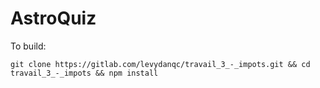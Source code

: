 # AstroQuiz

To build:
```
git clone https://gitlab.com/levydanqc/travail_3_-_impots.git && cd travail_3_-_impots && npm install
```
